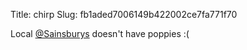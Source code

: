Title: chirp
Slug: fb1aded7006149b422002ce7fa771f70

Local <a href="http://twitter.com/Sainsburys">@Sainsburys</a> doesn't have poppies :(
